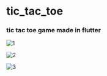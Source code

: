 # tic_tac_toe 

### tic tac toe game made in flutter

![1](https://github.com/poteznyszymon/tic-tac-toe_flutter/assets/77408864/aafa4e6d-b207-4d48-8341-beb3a808a9c5)

![2](https://github.com/poteznyszymon/tic-tac-toe_flutter/assets/77408864/f1c3fc99-3fb0-48dd-90b4-c276c75a1d2e)

![3](https://github.com/poteznyszymon/tic-tac-toe_flutter/assets/77408864/e1610d4d-04db-4fe2-b87e-58a174f14632)
